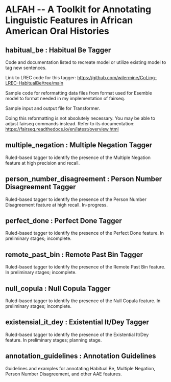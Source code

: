 # ALFAH -- A Toolkit for Annotating Linguistic Features in African American Oral Histories

## habitual_be : Habitual Be Tagger
Code and documentation listed to recreate model or utilize existing model to tag new sentences.

Link to LREC code for this tagger: https://github.com/wilermine/CoLing-LREC-HabitualBe/tree/main

Sample code for reformatting data files from format used for Esemble model to format needed in my implementation of fairseq. 

Sample input and output file for Transformer.

Doing this reformatting is not absolutely necessary. You may be able to adjust fairseq commands instead. Refer to its documentation: https://fairseq.readthedocs.io/en/latest/overview.html

## multiple_negation : Multiple Negation Tagger

Ruled-based tagger to identify the presence of the Multiple Negation feature at high precision and recall. 

## person_number_disagreement : Person Number Disagreement Tagger

Ruled-based tagger to identify the presence of the Person Number Disagreement feature at high recall. In-progress.

## perfect_done : Perfect Done Tagger

Ruled-based tagger to identify the presence of the Perfect Done feature. In preliminary stages; incomplete.

## remote_past_bin : Remote Past Bin Tagger

Ruled-based tagger to identify the presence of the Remote Past Bin feature. In preliminary stages; incomplete.

## null_copula : Null Copula Tagger

Ruled-based tagger to identify the presence of the Null Copula feature. In preliminary stages; incomplete.

## existensial_it_dey : Existential It/Dey Tagger

Ruled-based tagger to identify the presence of the Existential It/Dey feature. In preliminary stages; planning stage.

## annotation_guidelines : Annotation Guidelines

Guidelines and examples for annotating Habitual Be, Multiple Negation, Person Number Disagreement, and other AAE features. 
